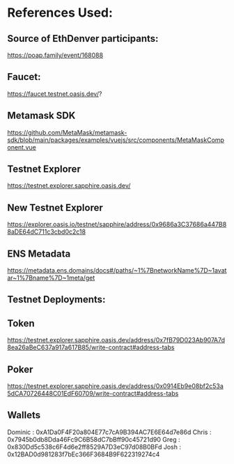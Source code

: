 # References Used:

## Source of EthDenver participants: 
https://poap.family/event/168088

## Faucet: 
https://faucet.testnet.oasis.dev/?

## Metamask SDK
https://github.com/MetaMask/metamask-sdk/blob/main/packages/examples/vuejs/src/components/MetaMaskComponent.vue

## Testnet Explorer
https://testnet.explorer.sapphire.oasis.dev/

## New Testnet Explorer
https://explorer.oasis.io/testnet/sapphire/address/0x9686a3C37686a447B88aDE64dC711c3cbd0c2c18

## ENS Metadata
https://metadata.ens.domains/docs#/paths/~1%7BnetworkName%7D~1avatar~1%7Bname%7D~1meta/get

## Testnet Deployments:

## Token
https://testnet.explorer.sapphire.oasis.dev/address/0x7fB79D023Ab907A7d8ea26aBeC637a917a617B85/write-contract#address-tabs

## Poker
https://testnet.explorer.sapphire.oasis.dev/address/0x0914Eb9e08bf2c53a5dCA70726448C01EdF60709/write-contract#address-tabs


## Wallets

Dominic : 0xA1Da0F4F20a804E77c7cA9B394AC7E6E64d7e86d
Chris   : 0x7945b0db8Dda46Fc9C6B58dC7bBff90c45721d90
Greg    : 0x830Dd5c538c6F4d6e2ff8529A7D3eC97d08B0BFd
Josh    : 0x12BAD0d981283f7bEc366F3684B9F622319274c4